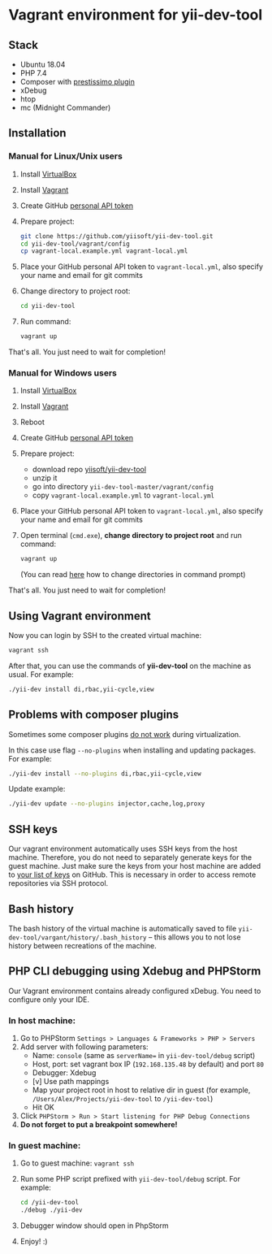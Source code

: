 Vagrant environment for yii-dev-tool
====================================

Stack
-----
 
* Ubuntu 18.04 
* PHP 7.4
* Composer with [prestissimo plugin](https://github.com/hirak/prestissimo)
* xDebug
* htop
* mc (Midnight Commander)

Installation
------------

### Manual for Linux/Unix users

1. Install [VirtualBox](https://www.virtualbox.org/wiki/Downloads)
2. Install [Vagrant](https://www.vagrantup.com/downloads.html)
3. Create GitHub [personal API token](https://github.com/blog/1509-personal-api-tokens)
4. Prepare project:
   
   ```bash
   git clone https://github.com/yiisoft/yii-dev-tool.git
   cd yii-dev-tool/vagrant/config
   cp vagrant-local.example.yml vagrant-local.yml
   ```
   
5. Place your GitHub personal API token to `vagrant-local.yml`, also specify your name and email for git commits
6. Change directory to project root:

   ```bash
   cd yii-dev-tool
   ```

7. Run command:

   ```bash
   vagrant up
   ```
   
That's all. You just need to wait for completion! 
   
### Manual for Windows users

1. Install [VirtualBox](https://www.virtualbox.org/wiki/Downloads)
2. Install [Vagrant](https://www.vagrantup.com/downloads.html)
3. Reboot
4. Create GitHub [personal API token](https://github.com/blog/1509-personal-api-tokens)
5. Prepare project:
   * download repo [yiisoft/yii-dev-tool](https://github.com/yiisoft/yii-dev-tool/archive/master.zip)
   * unzip it
   * go into directory `yii-dev-tool-master/vagrant/config`
   * copy `vagrant-local.example.yml` to `vagrant-local.yml`

6. Place your GitHub personal API token to `vagrant-local.yml`, also specify your name and email for git commits
7. Open terminal (`cmd.exe`), **change directory to project root** and run command:

   ```bash
   vagrant up
   ```
   
   (You can read [here](http://www.wikihow.com/Change-Directories-in-Command-Prompt) how to change directories in command prompt) 

That's all. You just need to wait for completion! 


Using Vagrant environment
-------------------------

Now you can login by SSH to the created virtual machine:

```bash
vagrant ssh
```

After that, you can use the commands of **yii-dev-tool** on the machine as usual. 
For example:

```bash
./yii-dev install di,rbac,yii-cycle,view
```

Problems with composer plugins
------------------------------

Sometimes some composer plugins [do not work](https://github.com/Ocramius/PackageVersions/issues/107) during virtualization.

In this case use flag `--no-plugins` when installing and updating packages. For example:

```bash
./yii-dev install --no-plugins di,rbac,yii-cycle,view
```

Update example:

```bash
./yii-dev update --no-plugins injector,cache,log,proxy
```


SSH keys
--------

Our vagrant environment automatically uses SSH keys from the host machine. Therefore, you do not need 
to separately generate keys for the guest machine. Just make sure the keys from your host machine are added 
to [your list of keys](https://github.com/settings/keys) on GitHub. This is necessary in order to access 
remote repositories via SSH protocol.


Bash history
------------

The bash history of the virtual machine is automatically saved to file `yii-dev-tool/vargant/history/.bash_history`
– this allows you to not lose history between recreations of the machine.


PHP CLI debugging using Xdebug and PHPStorm
-------------------------------------------

Our Vagrant environment contains already configured xDebug. You need to configure only your IDE.

### In host machine:

1. Go to PHPStorm `Settings > Languages & Frameworks > PHP > Servers`
2. Add server with following parameters:
   * Name: `console` (same as `serverName=` in `yii-dev-tool/debug` script)
   * Host, port: set vagrant box IP (`192.168.135.48` by default) and port `80`
   * Debugger: Xdebug
   * [v] Use path mappings
   * Map your project root in host to relative dir in guest (for example, `/Users/Alex/Projects/yii-dev-tool` to `/yii-dev-tool`)
   * Hit OK
3. Click `PHPStorm > Run > Start listening for PHP Debug Connections`
4. **Do not forget to put a breakpoint somewhere!**

### In guest machine:

1. Go to guest machine: `vagrant ssh`
2. Run some PHP script prefixed with `yii-dev-tool/debug` script. For example:
   
   ```bash
   cd /yii-dev-tool
   ./debug ./yii-dev
   ```

3. Debugger window should open in PhpStorm
4. Enjoy! :)
